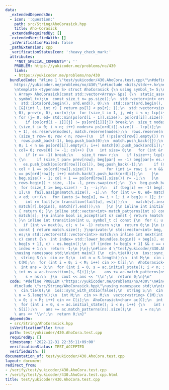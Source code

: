 ```yaml
---
data:
  _extendedDependsOn:
  - icon: ':question:'
    path: src/String/AhoCorasick.hpp
    title: Aho-Corasick
  _extendedRequiredBy: []
  _extendedVerifiedWith: []
  _isVerificationFailed: false
  _pathExtension: cpp
  _verificationStatusIcon: ':heavy_check_mark:'
  attributes:
    '*NOT_SPECIAL_COMMENTS*': ''
    PROBLEM: https://yukicoder.me/problems/no/430
    links:
    - https://yukicoder.me/problems/no/430
  bundledCode: "#line 1 \"test/yukicoder/430.AhoCora.test.cpp\"\n#define PROBLEM \"\
    https://yukicoder.me/problems/no/430\"\n#include <bits/stdc++.h>\n#line 3 \"src/String/AhoCorasick.hpp\"\
    \ntemplate <typename S> struct AhoCorasick {\n using symbol_t= S;\n template <class\
    \ Array> AhoCorasick(const std::vector<Array> &ps) {\n  static_assert(std::is_convertible_v<decltype(ps[0][0]),\
    \ symbol_t>);\n  const size_t n= ps.size();\n  std::vector<int> ord(n), rows;\n\
    \  std::iota(ord.begin(), ord.end(), 0);\n  std::sort(ord.begin(), ord.end(),\
    \ [&](int l, int r) { return ps[l] < ps[r]; });\n  std::vector<size_t> lcp(n,\
    \ 0), prev(n, 0), cur(n);\n  for (size_t i= 1, j, ed; i < n; lcp[i++]= j)\n  \
    \ for (j= 0, ed= std::min(ps[ord[i - 1]].size(), ps[ord[i]].size()); j < ed; j++)\n\
    \    if (ps[ord[i - 1]][j] != ps[ord[i]][j]) break;\n  size_t nodes= 1;\n  for\
    \ (size_t i= 0; i < n; i++) nodes+= ps[ord[i]].size() - lcp[i];\n  beg.reserve(nodes\
    \ + 1), es.reserve(nodes), match.reserve(nodes);\n  rows.reserve(n + 1);\n  for\
    \ (size_t row= 0; row < n; row++)\n   if (!ps[ord[row]].empty()) rows.push_back(row);\n\
    \  rows.push_back(-1), beg.push_back(0);\n  match.push_back({});\n  for (int i=\
    \ 0; i < n && ps[ord[i]].empty(); i++) match[0].push_back(ord[i]);\n  for (size_t\
    \ col= 0; rows[0] != -1; col++) {\n   int size= 0;\n   for (int &r: rows) {\n\
    \    if (r == -1) break;\n    size_t row= r;\n    if (size++; lcp[row] <= col)\
    \ {\n     if (size_t par= prev[row]; beg[par] == -1) beg[par]= es.size();\n  \
    \   es.push_back(ps[ord[row]][col]), beg.push_back(-1);\n     if (match.push_back({});\
    \ col + 1 == ps[ord[row]].size())\n      for (int i= row; i < n && ps[ord[i]]\
    \ == ps[ord[row]]; i++) match.back().push_back(ord[i]);\n    }\n    if (cur[row]=\
    \ beg.size() - 1; col + 1 == ps[ord[row]].size()) r= -1;\n   }\n   *std::remove(rows.begin(),\
    \ rows.begin() + size, -1)= -1, prev.swap(cur);\n  }\n  beg.push_back(es.size());\n\
    \  for (size_t i= beg.size() - 1; --i;)\n   if (beg[i] == -1) beg[i]= beg[i +\
    \ 1];\n  fail.assign(match.size(), -1);\n  for (int u= 0, ed= match.size(); u\
    \ < ed; u++)\n   for (auto i= beg[u], v= i + 1; i < beg[u + 1]; i++, v++) {\n\
    \    int r= fail[v]= transition(fail[u], es[i]);\n    match[v].insert(match[v].end(),\
    \ match[r].begin(), match[r].end());\n   }\n }\n inline int initial_state() const\
    \ { return 0; }\n inline std::vector<int> match_patterns(int s) const { return\
    \ match[s]; }\n inline bool is_accept(int s) const { return !match[s].empty();\
    \ }\n inline int transition(int u, symbol_t c) const {\n  for (; u >= 0; u= fail[u])\n\
    \   if (int v= next(u, c); v != -1) return v;\n  return 0;\n }\n inline int state_size()\
    \ const { return match.size(); }\nprivate:\n std::vector<int> beg, fail;\n std::vector<symbol_t>\
    \ es;\n std::vector<std::vector<int>> match;\n inline int next(int s, symbol_t\
    \ c) const {\n  int index= std::lower_bound(es.begin() + beg[s], es.begin() +\
    \ beg[s + 1], c) - es.begin();\n  if (index != beg[s + 1] && c == es[index]) return\
    \ index + 1;\n  return -1;\n }\n};\n#line 4 \"test/yukicoder/430.AhoCora.test.cpp\"\
    \nusing namespace std;\n\nint main() {\n  cin.tie(0);\n  ios::sync_with_stdio(false);\n\
    \  string S;\n  cin >> S;\n  int n = S.length();\n  int M;\n  cin >> M;\n  vector<string>\
    \ C(M);\n  for (int i = 0; i < M; i++) cin >> C[i];\n  AhoCorasick<char> ac(C);\n\
    \  int ans = 0;\n  for (int i = 0, s = ac.initial_state(); i < n; i++) {\n   \
    \ int ns = ac.transition(s, S[i]);\n    ans += ac.match_patterns(ns).size();\n\
    \    s = ns;\n  }\n  cout << ans << '\\n';\n  return 0;\n}\n"
  code: "#define PROBLEM \"https://yukicoder.me/problems/no/430\"\n#include <bits/stdc++.h>\n\
    #include \"src/String/AhoCorasick.hpp\"\nusing namespace std;\n\nint main() {\n\
    \  cin.tie(0);\n  ios::sync_with_stdio(false);\n  string S;\n  cin >> S;\n  int\
    \ n = S.length();\n  int M;\n  cin >> M;\n  vector<string> C(M);\n  for (int i\
    \ = 0; i < M; i++) cin >> C[i];\n  AhoCorasick<char> ac(C);\n  int ans = 0;\n\
    \  for (int i = 0, s = ac.initial_state(); i < n; i++) {\n    int ns = ac.transition(s,\
    \ S[i]);\n    ans += ac.match_patterns(ns).size();\n    s = ns;\n  }\n  cout <<\
    \ ans << '\\n';\n  return 0;\n}"
  dependsOn:
  - src/String/AhoCorasick.hpp
  isVerificationFile: true
  path: test/yukicoder/430.AhoCora.test.cpp
  requiredBy: []
  timestamp: '2022-12-31 22:35:11+09:00'
  verificationStatus: TEST_ACCEPTED
  verifiedWith: []
documentation_of: test/yukicoder/430.AhoCora.test.cpp
layout: document
redirect_from:
- /verify/test/yukicoder/430.AhoCora.test.cpp
- /verify/test/yukicoder/430.AhoCora.test.cpp.html
title: test/yukicoder/430.AhoCora.test.cpp
---
```

